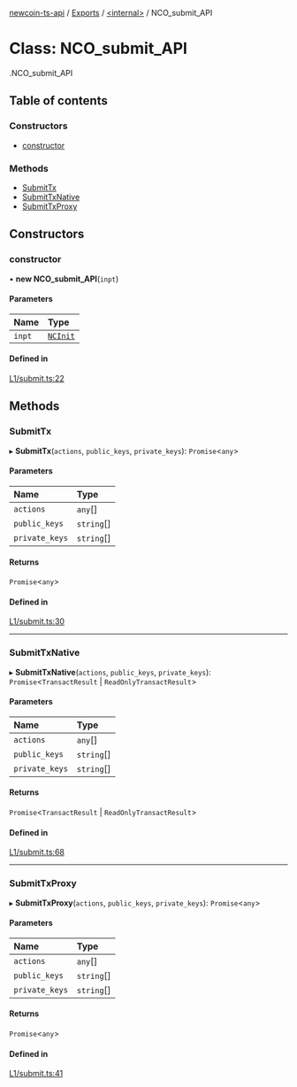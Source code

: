 [newcoin-ts-api](../README.md) / [Exports](../modules.md) / [<internal\>](../modules/internal_.md) / NCO\_submit\_API

# Class: NCO\_submit\_API

[<internal>](../modules/internal_.md).NCO_submit_API

## Table of contents

### Constructors

- [constructor](internal_.NCO_submit_API.md#constructor)

### Methods

- [SubmitTx](internal_.NCO_submit_API.md#submittx)
- [SubmitTxNative](internal_.NCO_submit_API.md#submittxnative)
- [SubmitTxProxy](internal_.NCO_submit_API.md#submittxproxy)

## Constructors

### constructor

• **new NCO_submit_API**(`inpt`)

#### Parameters

| Name | Type |
| :------ | :------ |
| `inpt` | [`NCInit`](../modules/internal_.md#ncinit) |

#### Defined in

[L1/submit.ts:22](https://github.com/newfound8ion/newcoin-sdk/blob/2d95cfa/src/L1/submit.ts#L22)

## Methods

### SubmitTx

▸ **SubmitTx**(`actions`, `public_keys`, `private_keys`): `Promise`<`any`\>

#### Parameters

| Name | Type |
| :------ | :------ |
| `actions` | `any`[] |
| `public_keys` | `string`[] |
| `private_keys` | `string`[] |

#### Returns

`Promise`<`any`\>

#### Defined in

[L1/submit.ts:30](https://github.com/newfound8ion/newcoin-sdk/blob/2d95cfa/src/L1/submit.ts#L30)

___

### SubmitTxNative

▸ **SubmitTxNative**(`actions`, `public_keys`, `private_keys`): `Promise`<`TransactResult` \| `ReadOnlyTransactResult`\>

#### Parameters

| Name | Type |
| :------ | :------ |
| `actions` | `any`[] |
| `public_keys` | `string`[] |
| `private_keys` | `string`[] |

#### Returns

`Promise`<`TransactResult` \| `ReadOnlyTransactResult`\>

#### Defined in

[L1/submit.ts:68](https://github.com/newfound8ion/newcoin-sdk/blob/2d95cfa/src/L1/submit.ts#L68)

___

### SubmitTxProxy

▸ **SubmitTxProxy**(`actions`, `public_keys`, `private_keys`): `Promise`<`any`\>

#### Parameters

| Name | Type |
| :------ | :------ |
| `actions` | `any`[] |
| `public_keys` | `string`[] |
| `private_keys` | `string`[] |

#### Returns

`Promise`<`any`\>

#### Defined in

[L1/submit.ts:41](https://github.com/newfound8ion/newcoin-sdk/blob/2d95cfa/src/L1/submit.ts#L41)
